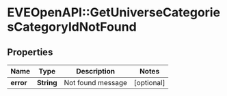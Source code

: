 # EVEOpenAPI::GetUniverseCategoriesCategoryIdNotFound

## Properties
Name | Type | Description | Notes
------------ | ------------- | ------------- | -------------
**error** | **String** | Not found message | [optional] 


